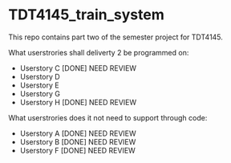 # TDT4145_train_system
This repo contains part two of the semester project for TDT4145.


What userstrories shall deliverty 2 be programmed on:
* Userstory C [DONE] NEED REVIEW
* Userstory D
* Userstory E
* Userstory G
* Userstory H [DONE] NEED REVIEW

What userstrories does it not need to support through code:
* Userstory A [DONE] NEED REVIEW
* Userstory B [DONE] NEED REVIEW
* Userstory F [DONE] NEED REVIEW
